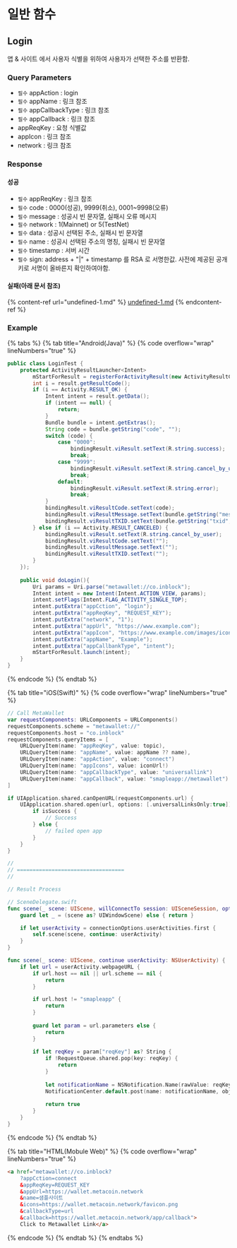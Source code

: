 # 일반 함수

## Login

앱 & 사이트 에서 사용자 식별을 위하여 사용자가 선택한 주소를 반환함.

### Query Parameters

* `필수` appAction : login
* `필수` appName : 링크 참조
* `필수` appCallbackType : 링크 참조
* `필수` appCallback : 링크 참조
* appReqKey : 요청 식별값
* appIcon : 링크 참조
* network : 링크 참조

### Response

#### 성공

* `필수` appReqKey : 링크 참조
* `필수` code : 0000(성공), 9999(취소), 0001\~9998(오류)
* `필수` message : 성공시 빈 문자열, 실패시 오류 메시지
* `필수` network : 1(Mainnet) or 5(TestNet)
* `필수` data : 성공시 선택된 주소, 실패시 빈 문자열
* `필수` name : 성공시 선택된 주소의 명칭, 실패시 빈 문자열
* `필수` timestamp : 서버 시간
* `필수` sign: address + "|" + timestamp 를 RSA 로 서명한값. 사전에 제공된 공개키로 서명이 올바른지 확인하여야함.

#### 실패(아래 문서 참조)

{% content-ref url="undefined-1.md" %}
[undefined-1.md](undefined-1.md)
{% endcontent-ref %}

### Example

{% tabs %}
{% tab title="Android(Java)" %}
{% code overflow="wrap" lineNumbers="true" %}
```java
public class LoginTest {
    protected ActivityResultLauncher<Intent>
        mStartForResult = registerForActivityResult(new ActivityResultContracts.StartActivityForResult(), result -> {
        int i = result.getResultCode();
        if (i == Activity.RESULT_OK) {
            Intent intent = result.getData();
            if (intent == null) {
                return;
            }
            Bundle bundle = intent.getExtras();
            String code = bundle.getString("code", "");
            switch (code) {
                case "0000":
                    bindingResult.viResult.setText(R.string.success);
                    break;
                case "9999":
                    bindingResult.viResult.setText(R.string.cancel_by_user);
                    break;
                default:
                    bindingResult.viResult.setText(R.string.error);
                    break;
            }
            bindingResult.viResultCode.setText(code);
            bindingResult.viResultMessage.setText(bundle.getString("message", ""));
            bindingResult.viResultTXID.setText(bundle.getString("txid", ""));
        } else if (i == Activity.RESULT_CANCELED) {
            bindingResult.viResult.setText(R.string.cancel_by_user);
            bindingResult.viResultCode.setText("");
            bindingResult.viResultMessage.setText("");
            bindingResult.viResultTXID.setText("");
        }
    });
    
    public void doLogin(){
        Uri params = Uri.parse("metawallet://co.inblock");
        Intent intent = new Intent(Intent.ACTION_VIEW, params);
        intent.setFlags(Intent.FLAG_ACTIVITY_SINGLE_TOP);
        intent.putExtra("appCction", "login");
        intent.putExtra("appReqKey", "REQUEST_KEY");
        intent.putExtra("network", "1");
        intent.putExtra("appUrl", "https://www.example.com");
        intent.putExtra("appIcon", "https://www.example.com/images/icon.png");
        intent.putExtra("appName", "Example");
        intent.putExtra("appCallbankType", "intent");
        mStartForResult.launch(intent);
    }
}

```
{% endcode %}
{% endtab %}

{% tab title="iOS(Swift)" %}
{% code overflow="wrap" lineNumbers="true" %}
```swift
// Call MetaWallet
var requestComponents: URLComponents = URLComponents()
requestComponents.scheme = "metawallet://"
requestComponents.host = "co.inblock"
requestComponents.queryItems = [
    URLQueryItem(name: "appReqKey", value: topic),
    URLQueryItem(name: "appName", value: appName ?? name),
    URLQueryItem(name: "appAction", value: "connect")
    URLQueryItem(name: "appIcons", value: iconUrl!)
    URLQueryItem(name: "appCallbackType", value: "universallink")
    URLQueryItem(name: "appCallback", value: "smapleapp://metawallet")
]

if UIApplication.shared.canOpenURL(requestComponents.url) {
    UIApplication.shared.open(url, options: [.universalLinksOnly:true]){ isSuccess in
        if isSuccess {
            // Success 
        } else {
            // failed open app
        }
    }
}

//
// ==================================
//

// Result Process 

// SceneDelegate.swift
func scene(_ scene: UIScene, willConnectTo session: UISceneSession, options connectionOptions: UIScene.ConnectionOptions) {
    guard let _ = (scene as? UIWindowScene) else { return }

    if let userActivity = connectionOptions.userActivities.first {
        self.scene(scene, continue: userActivity)
    }
}

func scene(_ scene: UIScene, continue userActivity: NSUserActivity) {
    if let url = userActivity.webpageURL {
        if url.host == nil || url.scheme == nil {
            return
        }

        if url.host != "smapleapp" {
            return
        }
        
        guard let param = url.parameters else {
            return
        }
        
        if let reqKey = param["reqKey"] as? String {
            if !RequestQueue.shared.pop(key: reqKey) {
                return
            }
        
            let notificationName = NSNotification.Name(rawValue: reqKey)
            NotificationCenter.default.post(name: notificationName, object: param)
            
            return true
        }
    }    
}

```
{% endcode %}
{% endtab %}

{% tab title="HTML(Mobule Web)" %}
{% code overflow="wrap" lineNumbers="true" %}
```html
<a href="metawallet://co.inblock?
    ?appCction=connect
    &appReqKey=REQUEST_KEY
    &appUrl=https://wallet.metacoin.network
    &name=샘플사이트
    &icons=https://wallet.metacoin.network/favicon.png
    &callbackType=url
    &callback=https://wallet.metacoin.network/app/callback">
    Click to Metawallet Link</a>
```
{% endcode %}
{% endtab %}
{% endtabs %}
